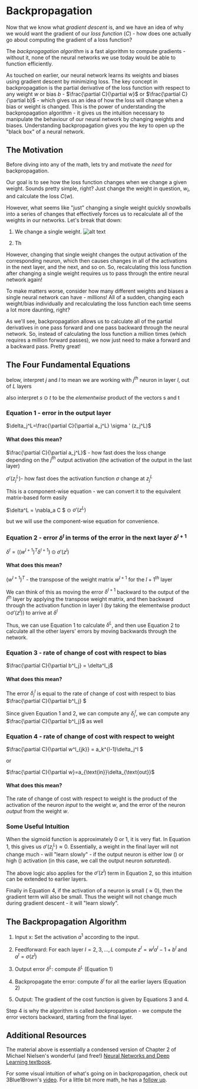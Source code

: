 
# Backpropagation

Now that we know what *gradient descent* is, and we have an idea of why we would want the gradient of our *loss function* ($C$) - how does one actually go about computing the gradient of a loss function?

The *backprogagation algorithm* is a fast algorithm to compute gradients - without it, none of the neural networks we use today would be able to function efficiently.

As touched on earlier, our neural network learns its weights and biases using gradient descent by minimizing loss. The key concept in backpropagation is the partial derivative of the loss function with respect to any weight $w$ or bias $b$ - $\frac{\partial C}{\partial w}$ or $\frac{\partial C}{\partial b}$ - which gives us an idea of how the loss will change when a bias or weight is changed. This is the power of understanding the backpropagation algorithm - it gives us the intuition necessary to manipulate the behaviour of our neural network by changing weights and biases. Understanding backpropagation gives you the key to open up the "black box" of a neural network.


## The Motivation

Before diving into any of the math, lets try and motivate the *need* for backpropagation.

Our goal is to see how the loss function changes when we change a given weight. Sounds pretty simple, right? Just change the weight in question,  $w_i$, and calculate the loss $C(w)$. 

However, what seems like "just" changing a single weight quickly snowballs into a series of changes that effectively forces us to recalculate all of the weights in our networks. Let's break that down:

1. We change a single weight.
![alt text](http://neuralnetworksanddeeplearning.com/images/tikz22.png)

2. Th

However, changing that single weight changes the output activation of the corresponding neuron, which then causes changes in all of the activations in the next layer, and the next, and so on. So, recalculating this loss function after changing a single weight requires us to pass through the entire neural network again!

To make matters worse, consider how many different weights and biases a single neural network can have - millions! All of a sudden, changing each weight/bias individually and recalculating the loss function each time seems a lot more daunting, right? 

As we'll see, backpropagation allows us to calculate all of the partial derivatives in one pass forward and one pass backward through the neural network. So, instead of calculating the loss function a million times (which requires a million forward passes), we now just need to make a forward and a backward pass. Pretty great!

## The Four Fundamental Equations

below, interpret $j$ and $l$ to mean we are working with $j^{th}$ neuron in layer $l$, out of $L$ layers

also interpret $s \odot t$ to be the *elementwise* product of the vectors s and t

### Equation 1 - error in the output layer

$\delta_j^L=\frac{\partial C}{\partial a_j^L} \sigma ' (z_j^L)$

#### What does this mean?

$\frac{\partial C}{\partial a_j^L}$ - how fast does the loss change depending on the $j^{th}$ output activation (the activation of the output in the last layer)

$\sigma'(z_j^L)$- how fast does the activation function $\sigma$ change at $z_j^L$

This is a component-wise equation - we can convert it to the equivalent matrix-based form easily

$\delta^L = \nabla_a C $ $\odot$ $\sigma'(z^L)$

but we will use the component-wise equation for convenience.


### Equation 2 - error $\delta^l$ in terms of the error in the next layer $\delta^{l+1}$

$\delta^l=((w^{l+1})^T\delta^{l+1})\odot \sigma'(z^l)$

#### What does this mean?

$(w^{l+1})^T$ - the transpose of the weight matrix $w^{l+1}$ for the $l+1^{th}$ layer

We can think of this as moving the error $\delta^{l+1}$ backward to the output of the $l^{th}$ layer by applying the transpose weight matrix, and then backward through the activation function in layer l (by taking the elementwise product $\odot \sigma'(z^l)$) to arrive at $\delta^l$

Thus, we can use Equation 1 to calculate $\delta^L$, and then use Equation 2 to calculate all the other layers' errors by moving backwards through the network.

### Equation 3 - rate of change of cost with respect to bias

$\frac{\partial C}{\partial b^l_j} = \delta^l_j$

#### What does this mean?

The error $\delta^l_j$ is equal to the rate of change of cost with respect to bias $\frac{\partial C}{\partial b^l_j} $

Since given Equation 1 and 2, we can compute any $\delta^l_j$, we can compute any $\frac{\partial C}{\partial b^l_j}$ as well

### Equation 4 - rate of change of cost with respect to weight

$\frac{\partial C}{\partial w^l_{jk}} = a_k^{l-1}\delta_j^l $

or

$\frac{\partial C}{\partial w}=a_{\text{in}}\delta_{\text{out}}$

#### What does this mean?

The rate of change of cost with respect to weight is the product of the activation of the neuron *input* to the weight $w$, and the error of the neuron *output* from the weight $w$.



### Some Useful Intuition
When the sigmoid function is approximately 0 or 1, it is very flat. In Equation 1, this gives us $\sigma'(z_j^L)\approx 0$. Essentially, a weight in the final layer will not change much - will "learn slowly" - if the output neuron is either low () or high () activation (in this case, we call the output neuron *saturated*).

The above logic also applies for the $\sigma'(z^l)$ term in Equation 2, so this intuition can be extended to earlier layers.

Finally in Equation 4, if the activation of a neuron is small $(\approx 0)$, then the gradient term will also be small. Thus the weight will not change much during gradient descent - it will "learn slowly".

## The Backpropagation Algorithm

1. Input x: Set the activation $a^1$ according to the input.

2. Feedforward: For each layer $l = 2, 3, ..., L$ compute $z^l = w^l a^l-1 + b^l$ and $a^l = \sigma(z^l)$

3. Output error $\delta^L$: compute $\delta^L$ (Equation 1)

4. Backpropagate the error: compute  $\delta^l$ for all the earlier layers (Equation 2)

5. Output: The gradient of the cost function is given by Equations 3 and 4.

Step 4 is why the algorithm is called *back*propagation - we compute the error vectors backward, starting from the final layer.

## Additional Resources

The material above is essentially a condensed version of Chapter 2 of Michael Nielsen's wonderful (and free!) [Neural Networks and Deep Learning textbook](http://neuralnetworksanddeeplearning.com/chap2.html). 



For some visual intuition of what's going on in backpropagation, check out 3Blue1Brown's [video](https://www.youtube.com/watch?v=Ilg3gGewQ5U). For a little bit more math, he has a [follow up](https://www.youtube.com/watch?v=tIeHLnjs5U8).




